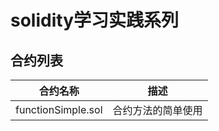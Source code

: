 # solidity学习实践系列

## 合约列表

| 合约名称 | 描述    |
|------|-------------|
|  functionSimple.sol  |  合约方法的简单使用    |

